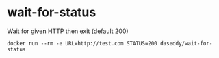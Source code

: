 # wait-for-status
Wait for given HTTP then exit (default 200)

```
docker run --rm -e URL=http://test.com STATUS=200 daseddy/wait-for-status
```
